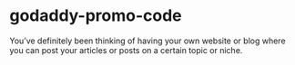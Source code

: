 # godaddy-promo-code
You’ve definitely been thinking of having your own website or blog where you can post your  articles or posts on a certain topic or niche.
